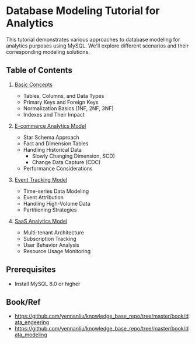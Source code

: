 # Database Modeling Tutorial for Analytics

This tutorial demonstrates various approaches to database modeling for analytics purposes using MySQL. We'll explore different scenarios and their corresponding modeling solutions.

## Table of Contents

1. [Basic Concepts](/doc/01_basic_concepts.md)
   - Tables, Columns, and Data Types
   - Primary Keys and Foreign Keys
   - Normalization Basics (1NF, 2NF, 3NF)
   - Indexes and Their Impact

2. [E-commerce Analytics Model](/doc/02-ecommerce.md)
   - Star Schema Approach
   - Fact and Dimension Tables
   - Handling Historical Data
      - Slowly Changing Dimension, SCD)
      - Change Data Capture (CDC)
   - Performance Considerations   

3. [Event Tracking Model](/doc/03_datamart_warehouse_tutorial.md)
   - Time-series Data Modeling
   - Event Attribution
   - Handling High-Volume Data
   - Partitioning Strategies

4. [SaaS Analytics Model](04_saas_model.sql)
   - Multi-tenant Architecture
   - Subscription Tracking
   - User Behavior Analysis
   - Resource Usage Monitoring

## Prerequisites

- Install MySQL 8.0 or higher

## Book/Ref
- https://github.com/yennanliu/knowledge_base_repo/tree/master/book/data_engeering
- https://github.com/yennanliu/knowledge_base_repo/tree/master/book/data_modeling